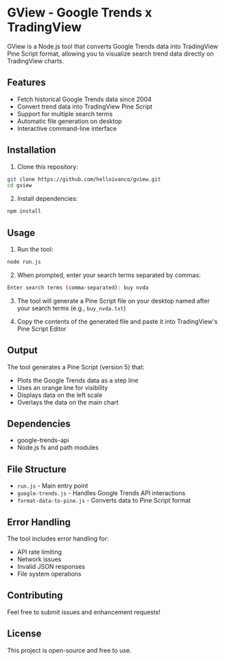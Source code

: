 # GView - Google Trends x TradingView

GView is a Node.js tool that converts Google Trends data into TradingView Pine Script format, allowing you to visualize search trend data directly on TradingView charts.

## Features

- Fetch historical Google Trends data since 2004
- Convert trend data into TradingView Pine Script
- Support for multiple search terms
- Automatic file generation on desktop
- Interactive command-line interface

## Installation

1. Clone this repository:

```bash
git clone https://github.com/helloivanco/gview.git
cd gview
```

2. Install dependencies:

```bash
npm install
```

## Usage

1. Run the tool:

```bash
node run.js
```

2. When prompted, enter your search terms separated by commas:

```bash
Enter search terms (comma-separated): buy nvda
```

3. The tool will generate a Pine Script file on your desktop named after your search terms (e.g., `buy_nvda.txt`)

4. Copy the contents of the generated file and paste it into TradingView's Pine Script Editor

## Output

The tool generates a Pine Script (version 5) that:

- Plots the Google Trends data as a step line
- Uses an orange line for visibility
- Displays data on the left scale
- Overlays the data on the main chart

## Dependencies

- google-trends-api
- Node.js fs and path modules

## File Structure

- `run.js` - Main entry point
- `google-trends.js` - Handles Google Trends API interactions
- `format-data-to-pine.js` - Converts data to Pine Script format

## Error Handling

The tool includes error handling for:

- API rate limiting
- Network issues
- Invalid JSON responses
- File system operations

## Contributing

Feel free to submit issues and enhancement requests!

## License

This project is open-source and free to use.
